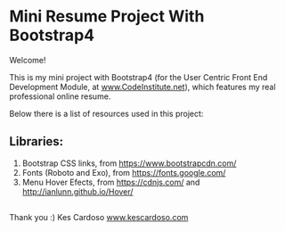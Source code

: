 # Mini Resume Project With Bootstrap4

Welcome!

This is my mini project with Bootstrap4
(for the User Centric Front End Development Module, at www.CodeInstitute.net),
which features my real professional online resume.

Below there is a list of resources used in this project:


## Libraries:

1. Bootstrap CSS links, from https://www.bootstrapcdn.com/
2. Fonts (Roboto and Exo), from https://fonts.google.com/
3. Menu Hover Efects, from https://cdnjs.com/ and http://ianlunn.github.io/Hover/


##


Thank you :)
Kes Cardoso
www.kescardoso.com